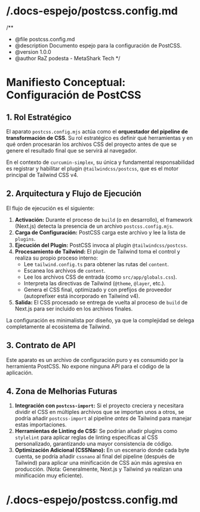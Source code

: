 # /.docs-espejo/postcss.config.md
/**
 * @file postcss.config.md
 * @description Documento espejo para la configuración de PostCSS.
 * @version 1.0.0
 * @author RaZ podesta - MetaShark Tech
 */

# Manifiesto Conceptual: Configuración de PostCSS

## 1. Rol Estratégico

El aparato `postcss.config.mjs` actúa como el **orquestador del pipeline de transformación de CSS**. Su rol estratégico es definir qué herramientas y en qué orden procesarán los archivos CSS del proyecto antes de que se genere el resultado final que se servirá al navegador.

En el contexto de `curcumin-simplex`, su única y fundamental responsabilidad es registrar y habilitar el plugin `@tailwindcss/postcss`, que es el motor principal de Tailwind CSS v4.

## 2. Arquitectura y Flujo de Ejecución

El flujo de ejecución es el siguiente:
1.  **Activación:** Durante el proceso de `build` (o en desarrollo), el framework (Next.js) detecta la presencia de un archivo `postcss.config.mjs`.
2.  **Carga de Configuración:** PostCSS carga este archivo y lee la lista de `plugins`.
3.  **Ejecución del Plugin:** PostCSS invoca al plugin `@tailwindcss/postcss`.
4.  **Procesamiento de Tailwind:** El plugin de Tailwind toma el control y realiza su propio proceso interno:
    -   Lee `tailwind.config.ts` para obtener las rutas del `content`.
    -   Escanea los archivos de `content`.
    -   Lee los archivos CSS de entrada (como `src/app/globals.css`).
    -   Interpreta las directivas de Tailwind (`@theme`, `@layer`, etc.).
    -   Genera el CSS final, optimizado y con prefijos de proveedor (autoprefixer está incorporado en Tailwind v4).
5.  **Salida:** El CSS procesado se entrega de vuelta al proceso de `build` de Next.js para ser incluido en los archivos finales.

La configuración es minimalista por diseño, ya que la complejidad se delega completamente al ecosistema de Tailwind.

## 3. Contrato de API

Este aparato es un archivo de configuración puro y es consumido por la herramienta PostCSS. No expone ninguna API para el código de la aplicación.

## 4. Zona de Melhorias Futuras

1.  **Integración con `postcss-import`:** Si el proyecto creciera y necesitara dividir el CSS en múltiples archivos que se importan unos a otros, se podría añadir `postcss-import` al pipeline *antes* de Tailwind para manejar estas importaciones.
2.  **Herramientas de Linting de CSS:** Se podrían añadir plugins como `stylelint` para aplicar reglas de linting específicas al CSS personalizado, garantizando una mayor consistencia de código.
3.  **Optimización Adicional (CSSNano):** En un escenario donde cada byte cuenta, se podría añadir `cssnano` al final del pipeline (después de Tailwind) para aplicar una minificación de CSS aún más agresiva en producción. (Nota: Generalmente, Next.js y Tailwind ya realizan una minificación muy eficiente).
# /.docs-espejo/postcss.config.md
